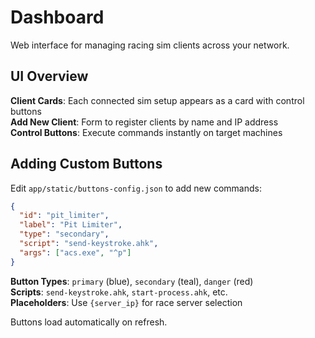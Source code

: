 # Dashboard

Web interface for managing racing sim clients across your network.

## UI Overview

**Client Cards**: Each connected sim setup appears as a card with control buttons  
**Add New Client**: Form to register clients by name and IP address  
**Control Buttons**: Execute commands instantly on target machines

## Adding Custom Buttons

Edit `app/static/buttons-config.json` to add new commands:

```json
{
  "id": "pit_limiter",
  "label": "Pit Limiter", 
  "type": "secondary",
  "script": "send-keystroke.ahk",
  "args": ["acs.exe", "^p"]
}
```

**Button Types**: `primary` (blue), `secondary` (teal), `danger` (red)  
**Scripts**: `send-keystroke.ahk`, `start-process.ahk`, etc.  
**Placeholders**: Use `{server_ip}` for race server selection

Buttons load automatically on refresh.

